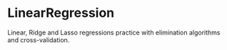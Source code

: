 # LinearRegression

Linear, Ridge and Lasso regressions practice with elimination algorithms and cross-validation. 
